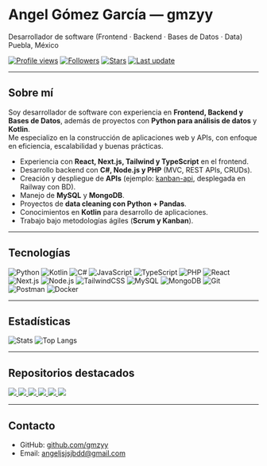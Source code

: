 # Angel Gómez García — gmzyy
Desarrollador de software (Frontend · Backend · Bases de Datos · Data)  
Puebla, México  

[![Profile views](https://komarev.com/ghpvc/?username=gmzyy&style=flat)](https://github.com/gmzyy)
[![Followers](https://img.shields.io/github/followers/gmzyy?label=Seguidores&style=flat)](https://github.com/gmzyy?tab=followers)
[![Stars](https://img.shields.io/github/stars/gmzyy?label=Stars%20totales&style=flat)](https://github.com/gmzyy?tab=repositories)
[![Last update](https://img.shields.io/badge/Última%20actualización-Auto-blue.svg)](#)

---

## Sobre mí
Soy desarrollador de software con experiencia en **Frontend, Backend y Bases de Datos**, además de proyectos con **Python para análisis de datos** y **Kotlin**.  
Me especializo en la construcción de aplicaciones web y APIs, con enfoque en eficiencia, escalabilidad y buenas prácticas.  

- Experiencia con **React, Next.js, Tailwind y TypeScript** en el frontend.  
- Desarrollo backend con **C#, Node.js y PHP** (MVC, REST APIs, CRUDs).  
- Creación y despliegue de **APIs** (ejemplo: [kanban-api](https://github.com/gmzyy/kanban-api), desplegada en Railway con BD).  
- Manejo de **MySQL** y **MongoDB**.  
- Proyectos de **data cleaning con Python + Pandas**.  
- Conocimientos en **Kotlin** para desarrollo de aplicaciones.  
- Trabajo bajo metodologías ágiles (**Scrum y Kanban**).  

---

## Tecnologías
![Python](https://img.shields.io/badge/Python-3776AB?logo=python&logoColor=white)
![Kotlin](https://img.shields.io/badge/Kotlin-7F52FF?logo=kotlin&logoColor=white)
![C#](https://img.shields.io/badge/C%23-239120?logo=csharp&logoColor=white)
![JavaScript](https://img.shields.io/badge/JavaScript-F7DF1E?logo=javascript&logoColor=black)
![TypeScript](https://img.shields.io/badge/TypeScript-3178C6?logo=typescript&logoColor=white)
![PHP](https://img.shields.io/badge/PHP-777BB4?logo=php&logoColor=white)
![React](https://img.shields.io/badge/React-20232A?logo=react&logoColor=61DAFB)
![Next.js](https://img.shields.io/badge/Next.js-000000?logo=nextdotjs&logoColor=white)
![Node.js](https://img.shields.io/badge/Node.js-339933?logo=nodedotjs&logoColor=white)
![TailwindCSS](https://img.shields.io/badge/TailwindCSS-06B6D4?logo=tailwindcss&logoColor=white)
![MySQL](https://img.shields.io/badge/MySQL-4479A1?logo=mysql&logoColor=white)
![MongoDB](https://img.shields.io/badge/MongoDB-47A248?logo=mongodb&logoColor=white)
![Git](https://img.shields.io/badge/Git-F05032?logo=git&logoColor=white)
![Postman](https://img.shields.io/badge/Postman-FF6C37?logo=postman&logoColor=white)
![Docker](https://img.shields.io/badge/Docker-2496ED?logo=docker&logoColor=white)

---

## Estadísticas
![Stats](https://github-readme-stats.vercel.app/api?username=gmzyy&show_icons=true&theme=transparent&hide_title=true)
![Top Langs](https://github-readme-stats.vercel.app/api/top-langs/?username=gmzyy&layout=compact&theme=transparent)

---

## Repositorios destacados
<a href="https://github.com/gmzyy/kanban-api">
  <img src="https://github-readme-stats.vercel.app/api/pin/?username=gmzyy&repo=kanban-api&theme=transparent" />
</a>
<a href="https://github.com/gmzyy/Capas">
  <img src="https://github-readme-stats.vercel.app/api/pin/?username=gmzyy&repo=Capas&theme=transparent" />
</a>
<a href="https://github.com/gmzyy/MVC">
  <img src="https://github-readme-stats.vercel.app/api/pin/?username=gmzyy&repo=MVC&theme=transparent" />
</a>
<a href="https://github.com/gmzyy/SoporteTSX">
  <img src="https://github-readme-stats.vercel.app/api/pin/?username=gmzyy&repo=SoporteTSX&theme=transparent" />
</a>
<a href="https://github.com/gmzyy/ViteTypescript">
  <img src="https://github-readme-stats.vercel.app/api/pin/?username=gmzyy&repo=ViteTypescript&theme=transparent" />
</a>
<a href="https://github.com/gmzyy/BarberProyecto">
  <img src="https://github-readme-stats.vercel.app/api/pin/?username=gmzyy&repo=BarberProyecto&theme=transparent" />
</a>

---

## Contacto
- GitHub: [github.com/gmzyy](https://github.com/gmzyy)  
- Email: angeljsjsjbdd@gmail.com  
